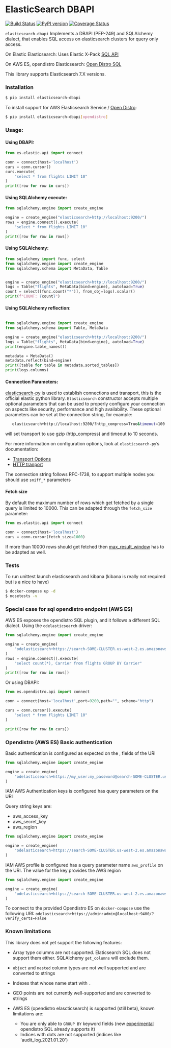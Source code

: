 # ElasticSearch DBAPI


[![Build Status](https://github.com/preset-io/elasticsearch-dbapi/workflows/Python/badge.svg)](https://github.com/preset-io/elasticsearch-dbapi/actions)
[![PyPI version](https://badge.fury.io/py/elasticsearch-dbapi.svg)](https://badge.fury.io/py/elasticsearch-dbapi)
[![Coverage Status](https://codecov.io/github/preset-io/elasticsearch-dbapi/coverage.svg?branch=master)](https://codecov.io/github/preset-io/elasticsearch-dbapi)


`elasticsearch-dbapi` Implements a DBAPI (PEP-249) and SQLAlchemy dialect, 
that enables SQL access on elasticsearch clusters for query only access. 

On Elastic Elasticsearch:
Uses Elastic X-Pack [SQL API](https://www.elastic.co/guide/en/elasticsearch/reference/current/xpack-sql.html)

On AWS ES, opendistro Elasticsearch:
[Open Distro SQL](https://opendistro.github.io/for-elasticsearch-docs/docs/sql/) 

This library supports Elasticsearch 7.X versions.

### Installation

```bash
$ pip install elasticsearch-dbapi
```  

To install support for AWS Elasticsearch Service / [Open Distro](https://opendistro.github.io/for-elasticsearch/features/SQL%20Support.html):

```bash
$ pip install elasticsearch-dbapi[opendistro]
```  

### Usage:

#### Using DBAPI:

```python
from es.elastic.api import connect

conn = connect(host='localhost')
curs = conn.cursor()
curs.execute(
    "select * from flights LIMIT 10"
)
print([row for row in curs])
```

#### Using SQLAlchemy execute:

```python
from sqlalchemy.engine import create_engine

engine = create_engine("elasticsearch+http://localhost:9200/")
rows = engine.connect().execute(
    "select * from flights LIMIT 10"
)
print([row for row in rows])
```

#### Using SQLAlchemy:

```python
from sqlalchemy import func, select
from sqlalchemy.engine import create_engine
from sqlalchemy.schema import MetaData, Table


engine = create_engine("elasticsearch+http://localhost:9200/")
logs = Table("flights", MetaData(bind=engine), autoload=True)
count = select([func.count("*")], from_obj=logs).scalar()
print(f"COUNT: {count}")
```

#### Using SQLAlchemy reflection:

```python

from sqlalchemy.engine import create_engine
from sqlalchemy.schema import Table, MetaData

engine = create_engine("elasticsearch+http://localhost:9200/")
logs = Table("flights", MetaData(bind=engine), autoload=True)
print(engine.table_names())

metadata = MetaData()
metadata.reflect(bind=engine)
print([table for table in metadata.sorted_tables])
print(logs.columns)
```

#### Connection Parameters:

[elasticsearch-py](https://elasticsearch-py.readthedocs.io/en/master/index.html)
is used to establish connections and transport, this is the official
elastic python library. `Elasticsearch` constructor accepts multiple optional parameters
that can be used to properly configure your connection on aspects like security, performance 
and high availability. These optional parameters can be set at the connection string, for
example:

 ```bash
    elasticsearch+http://localhost:9200/?http_compress=True&timeout=100
```
will set transport to use gzip (http_compress) and timeout to 10 seconds.

For more information on configuration options, look at `elasticsearch-py`’s documentation:
- [Transport Options](https://elasticsearch-py.readthedocs.io/en/master/connection.html#transport)
- [HTTP tranport](https://elasticsearch-py.readthedocs.io/en/master/transports.html#urllib3httpconnection)

The connection string follows RFC-1738, to support multiple nodes you should use `sniff_*` parameters

#### Fetch size

By default the maximum number of rows which get fetched by a single query
is limited to 10000. This can be adapted through the `fetch_size`
parameter:
```python
from es.elastic.api import connect

conn = connect(host='localhost')
curs = conn.cursor(fetch_size=1000)
```
If more than 10000 rows should get fetched then
[max_result_window](https://www.elastic.co/guide/en/elasticsearch/reference/7.x/index-modules.html#dynamic-index-settings)
has to be adapted as well.

### Tests

To run unittest launch elasticsearch and kibana (kibana is really not required but is a nice to have)

```bash
$ docker-compose up -d
$ nosetests -v
```

### Special case for sql opendistro endpoint (AWS ES)

AWS ES exposes the opendistro SQL plugin, and it follows a different SQL dialect. 
Using the `odelasticsearch` driver:

```python
from sqlalchemy.engine import create_engine

engine = create_engine(
    "odelasticsearch+https://search-SOME-CLUSTER.us-west-2.es.amazonaws.com:443/"
)
rows = engine.connect().execute(
    "select count(*), Carrier from flights GROUP BY Carrier"
)
print([row for row in rows])
```

Or using DBAPI:
```python
from es.opendistro.api import connect

conn = connect(host='localhost',port=9200,path="", scheme="http")

curs = conn.cursor().execute(
    "select * from flights LIMIT 10"
)

print([row for row in curs])
```

### Opendistro (AWS ES) Basic authentication

Basic authentication is configured as expected on the <username>,<password> fields of the URI

```python
from sqlalchemy.engine import create_engine

engine = create_engine(
    "odelasticsearch+https://my_user:my_password@search-SOME-CLUSTER.us-west-2.es.amazonaws.com:443/"
)
```

IAM AWS Authentication keys is configured has query parameters on the URI

Query string keys are:

- aws_access_key
- aws_secret_key
- aws_region

```python
from sqlalchemy.engine import create_engine

engine = create_engine(
    "odelasticsearch+https://search-SOME-CLUSTER.us-west-2.es.amazonaws.com:443/?aws_access_key=<YOUR_ACCESS_KEY>&aws_secret_key=<YOUR_SECRET_KEY>&aws_region=<AWS_REGION>"
)
```

IAM AWS profile is configured has a query parameter name `aws_profile` on the URI. The value for the key provides the AWS region

```python
from sqlalchemy.engine import create_engine

engine = create_engine(
    "odelasticsearch+https://search-SOME-CLUSTER.us-west-2.es.amazonaws.com:443/?aws_profile=us-west-2"
)
```

To connect to the provided Opendistro ES on `docker-compose` use the following URI:
`odelasticsearch+https://admin:admin@localhost:9400/?verify_certs=False`

### Known limitations

This library does not yet support the following features:

- Array type columns are not supported. Elaticsearch SQL does not support them either. 
SQLAlchemy `get_columns` will exclude them.
- `object` and `nested` column types are not well supported and are converted to strings
- Indexes that whose name start with `.`
- GEO points are not currently well-supported and are converted to strings

- AWS ES (opendistro elascticsearch) is supported (still beta), known limitations are:
  * You are only able to `GROUP BY` keyword fields (new [experimental](https://github.com/opendistro-for-elasticsearch/sql#experimental) 
 opendistro SQL already supports it)
  * Indices with dots are not supported (indices like 'audit_log.2021.01.20')
